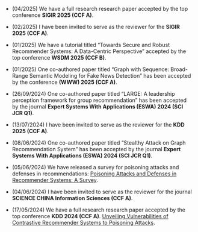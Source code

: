 - (04/2025) We have a full research research paper accepted by the top conference **SIGIR 2025 (CCF A)**.

- (02/2025) I have been invited to serve as the reviewer for the **SIGIR 2025 (CCF A)**.

- (01/2025) We have a tutorial titled “Towards Secure and Robust Recommender Systems: A Data-Centric Perspective” accepted by the top conference **WSDM 2025 (CCF B)**. 

- (01/2025) One co-authored paper titled “Graph with Sequence: Broad-Range Semantic Modeling for Fake News Detection” has been accepted by the conference **(WWW) 2025 (CCF A)**.

- (26/09/2024) One co-authored paper titled “LARGE: A leadership perception framework for group recommendation” has been accepted by the journal **Expert Systems With Applications (ESWA) 2024 (SCI JCR Q1)**.

- (13/07/2024) I have been invited to serve as the reviewer for the **KDD 2025 (CCF A)**.

- (08/06/2024) One co-authored paper titled “Stealthy Attack on Graph Recommendation System” has been accepted by the journal **Expert Systems With Applications (ESWA) 2024 (SCI JCR Q1)**.

- (05/06/2024) We have released a survey for poisoning attacks and defenses in recommendations: [Poisoning Attacks and Defenses in Recommender Systems: A Survey](https://arxiv.org/abs/2406.01022).

- (04/06/2024) I have been invited to serve as the reviewer for the journal **SCIENCE CHINA Information Sciences (CCF A)**.

- (17/05/2024) We have a full research research paper accepted by the top conference **KDD 2024 (CCF A)**. [Unveiling Vulnerabilities of Contrastive Recommender Systems to Poisoning Attacks](https://arxiv.org/abs/2311.18244). 
